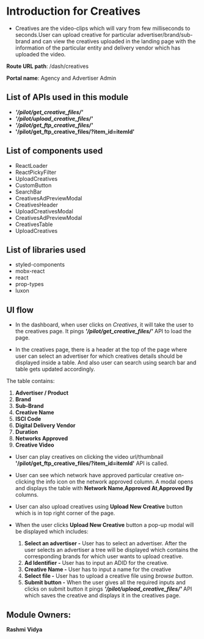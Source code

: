 # Introduction for Creatives

- Creatives are the video-clips which will vary from few milliseconds to seconds.User can upload creative for particular advertiser/brand/sub-brand and can view the creatives uploaded in the landing page with the information of the particular entity and delivery vendor which has uploaded the video.

**Route URL path**:
/dash/creatives

**Portal name**:
Agency and Advertiser Admin

## List of APIs used in this module

- **_'/pilot/get_creative_files/'_**
- **_'/pilot/upload_creative_files/'_**
- **_'/pilot/get_ftp_creative_files/'_**
- **'/pilot/get_ftp_creative_files/?item_id=itemId'**

## List of components used

- ReactLoader
- ReactPickyFilter
- UploadCreatives
- CustomButton
- SearchBar
- CreativesAdPreviewModal
- CreativesHeader
- UploadCreativesModal
- CreativesAdPreviewModal
- CreativesTable
- UploadCreatives

## List of libraries used

- styled-components
- mobx-react
- react
- prop-types
- luxon

## UI flow

- In the dashboard, when user clicks on _Creatives_, it will take the user to the creatives page. It pings **_'/pilot/get_creative_files/'_** API to load the page.

- In the creatives page, there is a header at the top of the page where user can select an advertiser for which creatives details should be displayed inside a table. And also user can search using search bar and table gets updated accordingly.

The table contains:

1. **Advertiser / Product**
2. **Brand**
3. **Sub-Brand**
4. **Creative Name**
5. **ISCI Code**
6. **Digital Delivery Vendor**
7. **Duration**
8. **Networks Approved**
9. **Creative Video**

- User can play creatives on clicking the video url/thumbnail **'/pilot/get_ftp_creative_files/?item_id=itemId'** API is called.

- User can see which network have approved particular creative on-clicking the info icon on the network approved column. A modal opens and displays the table with **Network Name**,**Approved At**,**Approved By** columns.

- User can also upload creatives using **Upload New Creative** button which is in top right corner of the page.

- When the user clicks **Upload New Creative** button a pop-up modal will be displayed which includes:

  1. **Select an advertiser -** User has to select an advertiser. After the user selects an advertiser a tree will be displayed which contains the corresponding brands for which user wants to upload creative.
  2. **Ad Identifier -** User has to input an ADID for the creative.
  3. **Creative Name -** User has to input a name for the creative
  4. **Select file -** User has to upload a creative file using _browse button_.
  5. **Submit button -** When the user gives all the required inputs and clicks on submit button it pings **_'/pilot/upload_creative_files/'_** API which saves the creative and displays it in the creatives page.

## Module Owners:

**Rashmi**
**Vidya**
